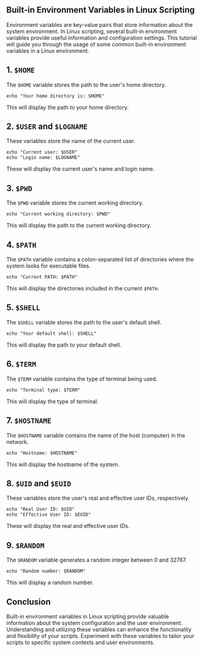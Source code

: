 ## Built-in Environment Variables in Linux Scripting
Environment variables are key-value pairs that store information about the system environment. In Linux scripting, several
built-in environment variables provide useful information and configuration settings. This tutorial will guide you through
the usage of some common built-in environment variables in a Linux environment.

## 1. `$HOME`
The `$HOME` variable stores the path to the user's home directory.

```
echo "Your home directory is: $HOME"
```
This will display the path to your home directory.

## 2. `$USER` and `$LOGNAME`
These variables store the name of the current user.

```
echo "Current user: $USER"
echo "Login name: $LOGNAME"
```
These will display the current user's name and login name.

## 3. `$PWD`
The `$PWD` variable stores the current working directory.

```
echo "Current working directory: $PWD"
```
This will display the path to the current working directory.

## 4. `$PATH`
The `$PATH` variable contains a colon-separated list of directories where the system looks for executable files.

```
echo "Current PATH: $PATH"
```
This will display the directories included in the current `$PATH`.

## 5. `$SHELL`
The `$SHELL` variable stores the path to the user's default shell.

```
echo "Your default shell: $SHELL"
```
This will display the path to your default shell.

## 6. `$TERM`
The `$TERM` variable contains the type of terminal being used.

```
echo "Terminal type: $TERM"
```
This will display the type of terminal.

## 7. `$HOSTNAME`
The `$HOSTNAME` variable contains the name of the host (computer) in the network.

```
echo "Hostname: $HOSTNAME"
```
This will display the hostname of the system.

## 8. `$UID` and `$EUID`
These variables store the user's real and effective user IDs, respectively.

```
echo "Real User ID: $UID"
echo "Effective User ID: $EUID"
```
These will display the real and effective user IDs.

## 9. `$RANDOM`
The `$RANDOM` variable generates a random integer between 0 and 32767.

```
echo "Random number: $RANDOM"
```
This will display a random number.

## Conclusion
Built-in environment variables in Linux scripting provide valuable information about the system configuration and the user
environment. Understanding and utilizing these variables can enhance the functionality and flexibility of your scripts. 
Experiment with these variables to tailor your scripts to specific system contexts and user environments.
